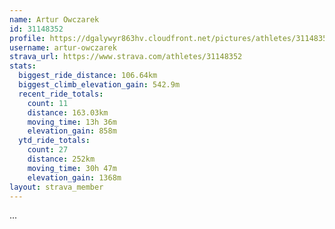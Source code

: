 ```yaml
---
name: Artur Owczarek
id: 31148352
profile: https://dgalywyr863hv.cloudfront.net/pictures/athletes/31148352/15906846/1/large.jpg
username: artur-owczarek
strava_url: https://www.strava.com/athletes/31148352
stats:
  biggest_ride_distance: 106.64km
  biggest_climb_elevation_gain: 542.9m
  recent_ride_totals:
    count: 11
    distance: 163.03km
    moving_time: 13h 36m
    elevation_gain: 858m
  ytd_ride_totals:
    count: 27
    distance: 252km
    moving_time: 30h 47m
    elevation_gain: 1368m
layout: strava_member
--- 
```

...
